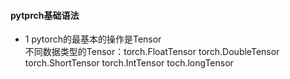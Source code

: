 #### pytprch基础语法
* 1 pytorch的最基本的操作是Tensor<br>
不同数据类型的Tensor：torch.FloatTensor torch.DoubleTensor torch.ShortTensor torch.IntTensor toch.longTensor
